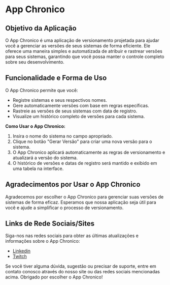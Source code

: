 # App Chronico

## Objetivo da Aplicação

O App Chronico é uma aplicação de versionamento projetada para ajudar você a gerenciar as versões de seus sistemas de forma eficiente. Ele oferece uma maneira simples e automatizada de atribuir e rastrear versões para seus sistemas, garantindo que você possa manter o controle completo sobre seu desenvolvimento.

## Funcionalidade e Forma de Uso

O App Chronico permite que você:

- Registre sistemas e seus respectivos nomes.
- Gere automaticamente versões com base em regras específicas.
- Rastreie as versões de seus sistemas com data de registro.
- Visualize um histórico completo de versões para cada sistema.

**Como Usar o App Chronico:**

1. Insira o nome do sistema no campo apropriado.
2. Clique no botão "Gerar Versão" para criar uma nova versão para o sistema.
3. O App Chronico aplicará automaticamente as regras de versionamento e atualizará a versão do sistema.
4. O histórico de versões e datas de registro será mantido e exibido em uma tabela na interface.

## Agradecimentos por Usar o App Chronico

Agradecemos por escolher o App Chronico para gerenciar suas versões de sistemas de forma eficaz. Esperamos que nossa aplicação seja útil para você e ajude a simplificar o processo de versionamento.

## Links de Rede Sociais/Sites

Siga-nos nas redes sociais para obter as últimas atualizações e informações sobre o App Chronico:

- [Linkedin](https://www.linkedin.com/in/jeffsantosaraujo/)
- [Twitch](https://www.twitch.tv/jeffmetalurgico)

Se você tiver alguma dúvida, sugestão ou precisar de suporte, entre em contato conosco através do nosso site ou das redes sociais mencionadas acima. Obrigado por escolher o App Chronico!
